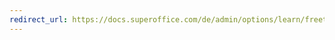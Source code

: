 ```yaml
---
redirect_url: https://docs.superoffice.com/de/admin/options/learn/freetext-search/index.html
---
```

